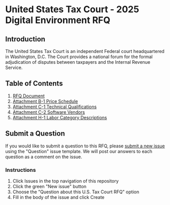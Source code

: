 # United States Tax Court - 2025 Digital Environment RFQ

## Introduction

The United States Tax Court is an independent Federal court headquartered in Washington, D.C. The Court provides a national forum for the formal adjudication of disputes between taxpayers and the Internal Revenue Service.

## Table of Contents

1. [RFQ Document](https://github.com/ustaxcourt/2025-digital-environment-rfq/blob/a2448efd5ccedeb97a0085e203da338c4cf236be/Digital%20Environment%20RFQ.pdf)
1. [Attachment B-1 Price Schedule](https://github.com/ustaxcourt/2025-digital-environment-rfq/blob/a2448efd5ccedeb97a0085e203da338c4cf236be/Attachment%20B-1%20Price%20Schedule.xlsx)
1. [Attachment C-1 Technical Qualifications](https://github.com/ustaxcourt/2025-digital-environment-rfq/blob/a2448efd5ccedeb97a0085e203da338c4cf236be/Attachment%20C-1%20Technical%20Qualifications.xlsx)
1. [Attachment C-2 Software Vendors](https://github.com/ustaxcourt/2025-digital-environment-rfq/blob/a2448efd5ccedeb97a0085e203da338c4cf236be/Attachment%20C-2%20Software%20Vendors.pdf)
1. [Attachment H-1 Labor Category Descriptions](https://github.com/ustaxcourt/2025-digital-environment-rfq/blob/a2448efd5ccedeb97a0085e203da338c4cf236be/Attachment%20H-1%20LCAT%20Descriptions.pdf)

## Submit a Question

If you would like to submit a question to this RFQ, please [submit a new issue](https://github.com/ustaxcourt/2025-digital-environment-rfq/issues) using the "Question" issue template. We will post our answers to each question as a comment on the issue.

### Instructions

1. Click Issues in the top navigation of this repository
2. Click the green "New issue" button
3. Choose the "Question about this U.S. Tax Court RFQ" option
4. Fill in the body of the issue and click Create
